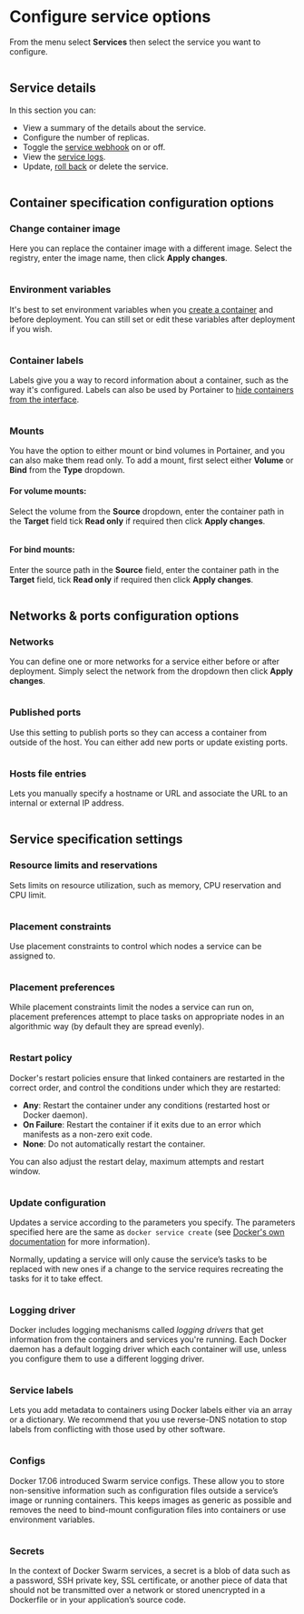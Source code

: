 # Configure service options

From the menu select **Services** then select the service you want to configure.&#x20;

<figure><img src="../../../.gitbook/assets/2.15-docker_services_configure.gif" alt=""><figcaption></figcaption></figure>

## Service details

In this section you can:

* View a summary of the details about the service.
* Configure the number of replicas.
* Toggle the [service webhook](webhooks.md) on or off.
* View the [service logs](logs.md).
* Update, [roll back](rollback.md) or delete the service.

<figure><img src="../../../.gitbook/assets/2.15-docker_services_service_details (1).png" alt=""><figcaption></figcaption></figure>

## Container specification configuration options

### Change container image

Here you can replace the container image with a different image. Select the registry, enter the image name, then click **Apply changes**.

<figure><img src="../../../.gitbook/assets/2.15-docker_services_change_container_image.png" alt=""><figcaption></figcaption></figure>

### Environment variables

It's best to set environment variables when you [create a container](../containers/add.md) and before deployment. You can still set or edit these variables after deployment if you wish.

<figure><img src="../../../.gitbook/assets/2.15-docker_services_service_env_var.png" alt=""><figcaption></figcaption></figure>

### Container labels

Labels give you a way to record information about a container, such as the way it's configured. Labels can also be used by Portainer to [hide containers from the interface](../../../administering-portainer/settings/#hidden-containers).

<figure><img src="../../../.gitbook/assets/2.15-docker_services_service_container_labels.png" alt=""><figcaption></figcaption></figure>

### Mounts

You have the option to either mount or bind volumes in Portainer, and you can also make them read only. To add a mount, first select either **Volume** or **Bind** from the **Type** dropdown.

#### For volume mounts:

Select the volume from the **Source** dropdown, enter the container path in the **Target** field tick **Read only** if required then click **Apply changes**.

<figure><img src="../../../.gitbook/assets/2.15-docker_services_service_mounts_volume.png" alt=""><figcaption></figcaption></figure>

#### For bind mounts:

Enter the source path in the **Source** field, enter the container path in the **Target** field, tick **Read only** if required then click **Apply changes**.

<figure><img src="../../../.gitbook/assets/2.15-docker_services_service_mounts_bind.png" alt=""><figcaption></figcaption></figure>

## Networks & ports configuration options

### Networks

You can define one or more networks for a service either before or after deployment. Simply select the network from the dropdown then click **Apply changes**.

<figure><img src="../../../.gitbook/assets/2.15-docker_services_service_networks.png" alt=""><figcaption></figcaption></figure>

### Published ports

Use this setting to publish ports so they can access a container from outside of the host. You can either add new ports or update existing ports.

<figure><img src="../../../.gitbook/assets/2.15-docker_services_service_published_ports.png" alt=""><figcaption></figcaption></figure>

### Hosts file entries

Lets you manually specify a hostname or URL and associate the URL to an internal or external IP address.

<figure><img src="../../../.gitbook/assets/2.15-docker_services_service_host_entries.png" alt=""><figcaption></figcaption></figure>

## Service specification settings

### Resource limits and reservations

Sets limits on resource utilization, such as memory, CPU reservation and CPU limit.

<figure><img src="../../../.gitbook/assets/2.15-docker_services_service_resource_limits.png" alt=""><figcaption></figcaption></figure>

### Placement constraints

Use placement constraints to control which nodes a service can be assigned to.

<figure><img src="../../../.gitbook/assets/2.15-docker_services_service_placement_constraint.png" alt=""><figcaption></figcaption></figure>

### Placement preferences

While placement constraints limit the nodes a service can run on, placement preferences attempt to place tasks on appropriate nodes in an algorithmic way (by default they are spread evenly).

<figure><img src="../../../.gitbook/assets/2.15-docker_services_service_placement_pref.png" alt=""><figcaption></figcaption></figure>

### Restart policy

Docker's restart policies ensure that linked containers are restarted in the correct order, and control the conditions under which they are restarted:

* **Any**: Restart the container under any conditions (restarted host or Docker daemon).
* **On Failure**: Restart the container if it exits due to an error which manifests as a non-zero exit code.
* **None**: Do not automatically restart the container.

You can also adjust the restart delay, maximum attempts and restart window.

<figure><img src="../../../.gitbook/assets/2.15-docker_services_service_restart_policy.png" alt=""><figcaption></figcaption></figure>

### Update configuration

Updates a service according to the parameters you specify. The parameters specified here are the same as `docker service create` (see [Docker's own documentation](https://docs.docker.com/engine/reference/commandline/service\_create/) for more information).

Normally, updating a service will only cause the service’s tasks to be replaced with new ones if a change to the service requires recreating the tasks for it to take effect.

<figure><img src="../../../.gitbook/assets/2.15-docker_services_service_update_config.png" alt=""><figcaption></figcaption></figure>

### Logging driver

Docker includes logging mechanisms called _logging drivers_ that get information from the containers and services you're running. Each Docker daemon has a default logging driver which each container will use, unless you configure them to use a different logging driver.

<figure><img src="../../../.gitbook/assets/2.15-docker_services_service_logging_driver.png" alt=""><figcaption></figcaption></figure>

### Service labels

Lets you add metadata to containers using Docker labels either via an array or a dictionary. We recommend that you use reverse-DNS notation to stop labels from conflicting with those used by other software.

<figure><img src="../../../.gitbook/assets/2.15-docker_services_service_labels.png" alt=""><figcaption></figcaption></figure>

### Configs

Docker 17.06 introduced Swarm service configs. These allow you to store non-sensitive information such as configuration files outside a service’s image or running containers. This keeps images as generic as possible and removes the need to bind-mount configuration files into containers or use environment variables.

<figure><img src="../../../.gitbook/assets/2.15-docker_services_service_configs.png" alt=""><figcaption></figcaption></figure>

### Secrets

In the context of Docker Swarm services, a secret is a blob of data such as a password, SSH private key, SSL certificate, or another piece of data that should not be transmitted over a network or stored unencrypted in a Dockerfile or in your application’s source code.

<figure><img src="../../../.gitbook/assets/2.15-docker_services_service_secrets.png" alt=""><figcaption></figcaption></figure>
